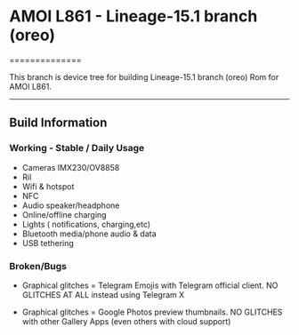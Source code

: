 # AMOI L861 - Lineage-15.1 branch (oreo)

==============

This branch is device tree for building Lineage-15.1 branch (oreo) Rom for AMOI L861.

---

## Build Information

### Working - Stable / Daily Usage

* Cameras IMX230/OV8858
* Ril
* Wifi & hotspot
* NFC
* Audio speaker/headphone
* Online/offline charging
* Lights ( notifications, charging,etc)
* Bluetooth media/phone audio & data
* USB tethering

### Broken/Bugs

* Graphical glitches = Telegram Emojis with Telegram official client. NO GLITCHES AT ALL instead using Telegram X 

* Graphical glitches = Google Photos preview thumbnails. NO GLITCHES with other Gallery Apps (even others with cloud support)


